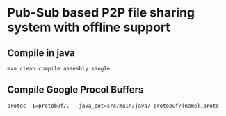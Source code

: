 # Pub-Sub based P2P file sharing system with offline support

## Compile in java
```
mvn clean compile assembly:single
```
## Compile Google Procol Buffers
```
protoc -I=protobuf/. --java_out=src/main/java/ protobuf/{name}.proto 
```
